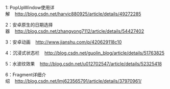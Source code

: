 1: PopUpWindow使用详解&nbsp;&nbsp;&nbsp;&nbsp;http://blog.csdn.net/harvic880925/article/details/49272285 

2：安卓原生的日期选择器&nbsp;&nbsp;&nbsp;&nbsp;http://blog.csdn.net/zhangyong7112/article/details/54427402

3：安卓动画&nbsp;&nbsp;&nbsp;&nbsp;http://www.jianshu.com/p/420629118c10

4：沉浸式状态栏&nbsp;&nbsp;&nbsp;&nbsp;http://blog.csdn.net/guolin_blog/article/details/51763825

5：水波纹效果&nbsp;&nbsp;&nbsp;&nbsp;http://blog.csdn.net/u012702547/article/details/52325418

6：Fragment详细介绍&nbsp;&nbsp;&nbsp;&nbsp;http://blog.csdn.net/lmj623565791/article/details/37970961/
